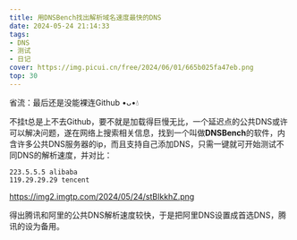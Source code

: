 ```yaml
---
title: 用DNSBench找出解析域名速度最快的DNS
date: 2024-05-24 21:14:33
tags: 
- DNS
- 测试
- 日记
cover: https://img.picui.cn/free/2024/06/01/665b025fa47eb.png
top: 30
---
```

省流：最后还是没能裸连Github •ᴗ•💧
<!--more-->

不挂t总是上不去Github，要不就是加载得巨慢无比，一个延迟点的公共DNS或许可以解决问题，遂在网络上搜索相关信息，找到一个叫做**DNSBench**的软件，内含许多公共DNS服务器的ip，而且支持自己添加DNS，只需一键就可开始测试不同DNS的解析速度，并对比：
```
223.5.5.5 alibaba
119.29.29.29 tencent
```
https://img2.imgtp.com/2024/05/24/stBIkkhZ.png

得出腾讯和阿里的公共DNS解析速度较快，于是把阿里DNS设置成首选DNS，腾讯的设为备用。